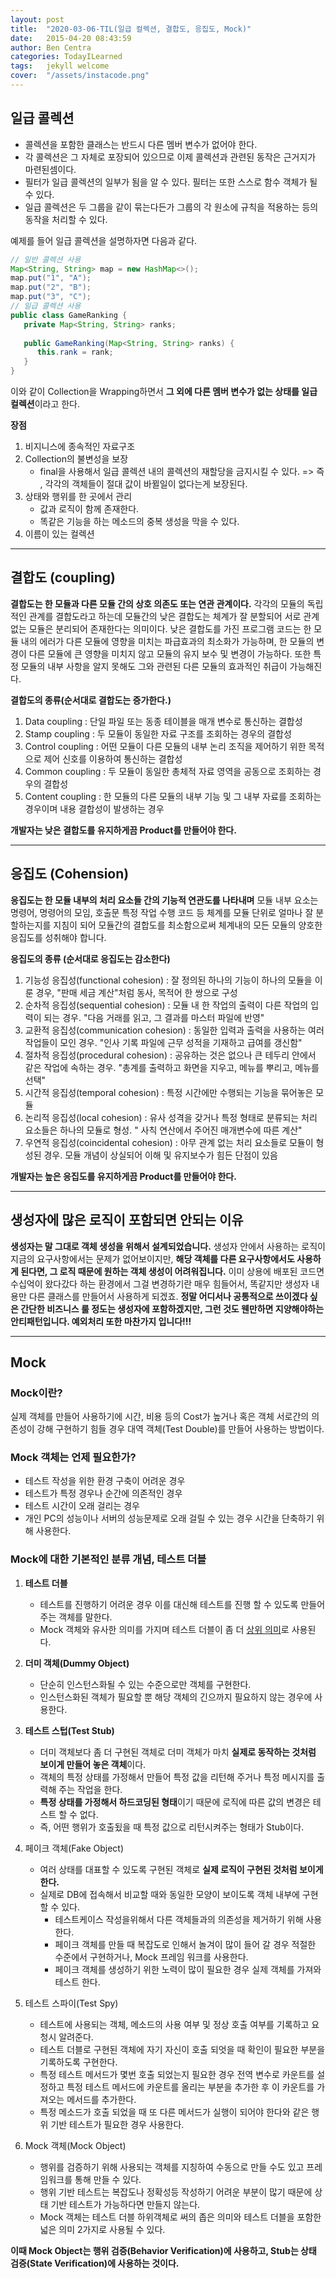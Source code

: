 ```yaml
---
layout: post
title:  "2020-03-06-TIL(일급 컬렉션, 결합도, 응집도, Mock)"
date:   2015-04-20 08:43:59
author: Ben Centra
categories: TodayILearned
tags:	jekyll welcome
cover:  "/assets/instacode.png"
---
```

## 일급 콜렉션

- 콜렉션을 포함한 클래스는 반드시 다른 멤버 변수가 없어야 한다.
- 각 콜렉션은 그 자체로 포장되어 있으므로 이제 콜렉션과 관련된 동작은 근거지가 마련된셈이다.
- 필터가 일급 콜렉션의 일부가 됨을 알 수 있다. 필터는 또한 스스로 함수 객체가 될 수 있다.
- 일급 콜렉션은 두 그룹을 같이 묶는다든가 그룹의 각 원소에 규칙을 적용하는 등의 동작을 처리할 수 있다.

예제를 들어 일급 콜렉션을 설명하자면 다음과 같다.

```java
// 일반 콜렉션 사용
Map<String, String> map = new HashMap<>();
map.put("1", "A");
map.put("2", "B");
map.put("3", "C");
// 일급 콜렉션 사용
public class GameRanking {
   private Map<String, String> ranks;
   
   public GameRanking(Map<String, String> ranks) {
      this.rank = rank;
   }
}
```

이와 같이 Collection을 Wrapping하면서 **그 외에 다른 멤버 변수가 없는 상태를 일급 컬렉션**이라고 한다.

**장점**

1. 비지니스에 종속적인 자료구조
2. Collection의 불변성을 보장
   - final을 사용해서 일급 콜렉션 내의 콜렉션의 재할당을 금지시킬 수 있다.  => 즉 , 각각의 객체들이 절대 값이 바뀔일이 없다는게 보장된다.
3. 상태와 행위를 한 곳에서 관리
   - 값과 로직이 함께 존재한다.
   - 똑같은 기능을 하는 메소드의 중복 생성을 막을 수 있다.
4. 이름이 있는 컬렉션

---

## 결합도 (coupling)

**결합도는 한 모듈과 다른 모듈 간의 상호 의존도 또는 연관 관계이다.** 각각의 모듈의 독립적인 관계를 결합도라고 하는데 모듈간의 낮은 결합도는 체계가 잘 분할되어 서로 관계없는 모듈은 분리되어 존재한다는 의미이다. 낮은 결합도를 가진 프로그램 코드는 한 모듈 내의 에러가 다른 모듈에 영향을 미치는 파급효과의 최소화가 가능하며, 한 모듈의 변경이 다른 모듈에 큰 영향을 미치지 않고 모듈의 유지 보수 및 변경이 가능하다. 또한 특정 모듈의 내부 사항을 알지 못해도 그와 관련된 다른 모듈의 효과적인 취급이 가능해진다.

**결합도의 종류(순서대로 결합도는 증가한다.)**

1. Data coupling : 단일 파일 또는 동종 테이블을 매개 변수로 통신하는 결합성
2. Stamp coupling : 두 모듈이 동일한 자료 구조를 조회하는 경우의 결합성
3. Control coupling : 어떤 모듈이 다른 모듈의 내부 논리 조직을 제어하기 위한 목적으로 제어 신호를 이용하여 통신하는 결합성
4. Common coupling : 두 모듈이 동일한 총체적 자료 영역을 공동으로 조회하는 경우의 결합성
5. Content coupling : 한 모듈의 다른 모듈의 내부 기능 및 그 내부 자료를 조회하는 경우이며 내용 결합성이 발생하는 경우

**개발자는 낮은 결합도를 유지하게끔 Product를 만들어야 한다.**

---

## 응집도 (Cohension)

**응집도는 한 모듈 내부의 처리 요소들 간의 기능적 연관도를 나타내며** 모듈 내부 요소는 명령어, 명령어의 모임, 호출문 특정 작업 수행 코드 등 체계를 모듈 단위로 얼마나 잘 분할하는지를 지침이 되어 모듈간의 결합도를 최소함으로써 체계내의 모든 모듈의 양호한 응집도를 성취해야 합니다.

**응집도의 종류 (순서대로 응집도는 감소한다)**

1. 기능성 응집성(functional cohesion) : 잘 정의된 하나의 기능이 하나의 모듈을 이룬 경우, "판매 세금 계산"처럼 동사, 목적어 한 쌍으로 구성
2. 순차적 응집성(sequential cohesion) : 모듈 내 한 작업의 출력이 다른 작업의 입력이 되는 경우. "다음 거래를 읽고, 그 결과를 마스터 파일에 반영"
3. 교환적 응집성(communication cohesion) : 동일한 입력과 출력을 사용하는 여러 작업들이 모인 경우. "인사 기록 파일에 근무 성적을 기재하고 급여를 갱신함"
4. 절차적 응집성(procedural cohesion) : 공유하는 것은 없으나 큰 테두리 안에서 같은 작업에 속하는 경우. "총계를 출력하고 화면을 지우고, 메뉴를 뿌리고, 메뉴를 선택"
5. 시간적 응집성(temporal cohesion) : 특정 시간에만 수행되는 기능을 묶어놓은 모듈
6. 논리적 응집성(local cohesion) : 유사 성격을 갖거나 특정 형태로 분류되는 처리 요소들은 하나의 모듈로 형성. " 사칙 연산에서 주어진 매개변수에 따른 계산"
7. 우연적 응집성(coincidental cohesion) : 아무 관계 없는 처리 요소들로 모듈이 형성된 경우. 모듈 개념이 상실되어 이해 및 유지보수가 힘든 단점이 있음

**개발자는 높은 응집도를 유지하게끔 Product를 만들어야 한다.**

---

## 생성자에 많은 로직이 포함되면 안되는 이유

**생성자는 말 그대로 객체 생성을 위해서 설계되었습니다.** 생성자 안에서 사용하는 로직이 지금의 요구사항에서는 문제가 없어보이지만, **해당 객체를 다른 요구사항에서도 사용하게 된다면, 그 로직 때문에 원하는 객체 생성이 어려워집니다.** 이미 상용에 배포된 코드면 수십억이 왔다갔다 하는 환경에서 그걸 변경하기란 매우 힘들어서, 똑같지만 생성자 내용만 다른 클래스를 만들어서 사용하게 되겠죠. **정말 어디서나 공통적으로 쓰이겠다 싶은 간단한 비즈니스 룰 정도는 생성자에 포함하겠지만, 그런 것도 웬만하면 지양해야하는 안티패턴입니다. 예외처리 또한 마찬가지 입니다!!!**

---

## Mock

### Mock이란?

실제 객체를 만들어 사용하기에 시간, 비용 등의 Cost가 높거나 혹은 객체 서로간의 의존성이 강해 구현하기 힘들 경우 대역 객체(Test Double)를 만들어 사용하는 방법이다.

### Mock 객체는 언제 필요한가?

- 테스트 작성을 위한 환경 구축이 어려운 경우
- 테스트가 특정 경우나 순간에 의존적인 경우
- 테스트 시간이 오래 걸리는 경우
- 개인 PC의 성능이나 서버의 성능문제로 오래 걸릴 수 있는 경우 시간을 단축하기 위해 사용한다.

### Mock에 대한 기본적인 분류 개념, 테스트 더블

1. **테스트 더블**
   - 테스트를 진행하기 어려운 경우 이를 대신해 테스트를 진행 할 수 있도록 만들어주는 객체를 말한다.
   - Mock 객체와 유사한 의미를 가지며 테스트 더블이 좀 더 <u>상위 의미</u>로 사용된다.
2. **더미 객체(Dummy Object)**
   - 단순히 인스턴스화될 수 있는 수준으로만 객체를 구현한다.
   - 인스턴스화된 객체가 필요할 뿐 해당 객체의 긴으까지 필요하지 않는 경우에 사용한다.
3. **테스트 스텁(Test Stub)**
   - 더미 객체보다 좀 더 구현된 객체로 더미 객체가 마치 **실제로 동작하는 것처럼 보이게 만들어 놓은 객체**이다.
   - 객체의 특정 상태를 가정해서 만들어 특정 값을 리턴해 주거나 특정 메시지를 출력해 주는 작업을 한다.
   - **특정 상태를 가정해서 하드코딩된 형태**이기 때문에 로직에 따른 값의 변경은 테스트 할 수 없다.
   - 즉, 어떤 행위가 호출됬을 때 특정 값으로 리턴시켜주는 형태가 Stub이다.

4. 페이크 객체(Fake Object)
   - 여러 상태를 대표할 수 있도록 구현된 객체로 **실제 로직이 구현된 것처럼 보이게 한다.**
   - 실제로 DB에 접속해서 비교할 때와 동일한 모양이 보이도록 객체 내부에 구현할 수 있다.
     - 테스트케이스 작성을위해서 다른 객체들과의 의존성을 제거하기 위해 사용한다.
     - 페이크 객체를 만들 때 복잡도로 인해서 놀겨이 많이 들어 갈 경우 적절한 수준에서 구현하거나, Mock 프레임 워크를 사용한다.
     - 페이크 객체를 생성하기 위한 노력이 많이 필요한 경우 실제 객체를 가져와 테스트 한다.
5. 테스트 스파이(Test Spy)
   - 테스트에 사용되는 객체, 메소드의 사용 여부 및 정상 호출 여부를 기록하고 요청시 알려준다.
   - 테스트 더블로 구현된 객체에 자기 자신이 호출 되엇을 때 확인이 필요한 부분을 기록하도록 구현한다.
   - 특정 테스트 메서드가 몇번 호출 되었는지 필요한 경우 전역 변수로 카운트를 설정하고 특정 테스트 메서드에 카운트를 올리는 부분을 추가한 후 이 카운트를 가져오는 메서드를 추가한다.
   - 특정 메소드가 호출 되었을 때 또 다른 메서드가 실행이 되어야 한다와 같은 행위 기반 테스트가 필요한 경우 사용한다.
6. Mock 객체(Mock Object)
   - 행위를 검증하기 위해 사용되는 객체를 지칭하여 수동으로 만들 수도 있고 프레임워크를 통해 만들 수 있다.
   - 행위 기반 테스트는 복잡도나 정확성등 작성하기 어려운 부분이 많기 때문에 상태 기반 테스트가 가능하다면 만들지 않는다.
   - Mock 객체는 테스트 더블 하위객체로 써의 좁은 의미와 테스트 더블을 포함한 넓은 의미 2가지로 사용될 수 있다.

**이때 Mock Object는 행위 검증(Behavior Verification)에 사용하고, Stub는 상태 검증(State Verification)에 사용하는 것이다.**

























